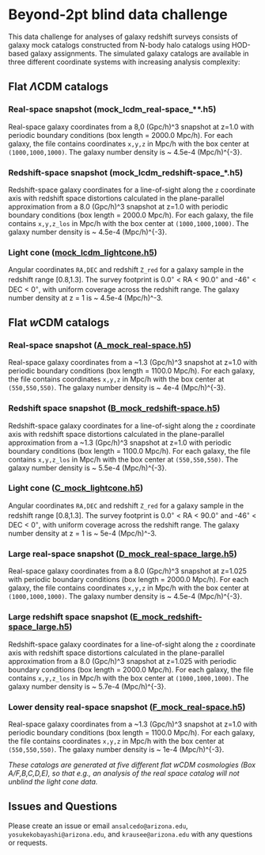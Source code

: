 # Beyond-2pt blind data challenge

This data challenge for analyses of galaxy redshift surveys consists of galaxy mock catalogs constructed from N-body halo catalogs using HOD-based galaxy assignments. The simulated galaxy catalogs are available in three different coordinate systems with increasing analysis complexity:



## Flat $\Lambda$CDM catalogs

### Real-space snapshot (mock_lcdm_real-space_**.h5)

Real-space galaxy coordinates from a 8,0 (Gpc/h)^3 snapshot at z=1.0 with periodic boundary conditions (box length = 2000.0 Mpc/h). For each galaxy, the file contains coordinates ``x,y,z`` in Mpc/h with the box center at ``(1000,1000,1000)``. The galaxy number density is ~ 4.5e-4 (Mpc/h)^{-3}.

### Redshift-space snapshot (mock_lcdm_redshift-space_*.h5)

Redshift-space galaxy coordinates for a line-of-sight along the ``z`` coordinate axis with redshift space distortions calculated in the plane-parallel approximation from a 8.0 (Gpc/h)^3 snapshot at z=1.0 with periodic boundary conditions (box length = 2000.0 Mpc/h). For each galaxy, the file contains ``x,y,z_los`` in Mpc/h with the box center at ``(1000,1000,1000)``. The galaxy number density is ~ 4.5e-4 (Mpc/h)^{-3}.

### Light cone ([mock_lcdm_lightcone.h5](https://github.com/ANSalcedo/Beyond2ptMock/blob/main/mock_lcdm_lightcone.h5))

Angular coordinates ``RA,DEC`` and redshift ``Z_red`` for a galaxy sample in the redshift range [0.8,1.3]. The survey footprint is 0.0<sup>&#9702;</sup> < RA < 90.0<sup>&#9702;</sup> and -46<sup>&#9702;</sup> < DEC < 0<sup>&#9702;</sup>, with uniform coverage across the redshift range. The galaxy number density at z = 1 is ~ 4.5e-4 (Mpc/h)^-3.


## Flat $w$CDM catalogs

### Real-space snapshot ([A_mock_real-space.h5](https://github.com/ANSalcedo/Beyond2ptMock/blob/main/A_mock_real-space.h5))
Real-space galaxy coordinates from a ~1.3 (Gpc/h)^3 snapshot at z=1.0 with periodic boundary conditions (box length = 1100.0 Mpc/h). For each galaxy, the file contains coordinates ``x,y,z`` in Mpc/h with the box center at ``(550,550,550)``. The galaxy number density is ~ 4e-4 (Mpc/h)^{-3}.
### Redshift space snapshot ([B_mock_redshift-space.h5](https://github.com/ANSalcedo/Beyond2ptMock/blob/main/B_mock_redshift-space.h5))
Redshift-space galaxy coordinates for a line-of-sight along the ``z`` coordinate axis with redshift space distortions calculated in the plane-parallel approximation from a ~1.3 (Gpc/h)^3 snapshot at z=1.0 with periodic boundary conditions (box length = 1100.0 Mpc/h). For each galaxy, the file contains ``x,y,z_los`` in Mpc/h with the box center at ``(550,550,550)``. The galaxy number density is ~ 5.5e-4 (Mpc/h)^{-3}.
### Light cone ([C_mock_lightcone.h5](https://github.com/ANSalcedo/Beyond2ptMock/blob/main/C_mock_lightcone.h5))
Angular coordinates ``RA,DEC`` and redshift ``Z_red`` for a galaxy sample in the redshift range [0.8,1.3]. The survey footprint is 0.0<sup>&#9702;</sup> < RA < 90.0<sup>&#9702;</sup> and -46<sup>&#9702;</sup> < DEC < 0<sup>&#9702;</sup>, with uniform coverage across the redshift range. The galaxy number density at z = 1 is ~ 5e-4 (Mpc/h)^-3.
### Large real-space snapshot ([D_mock_real-space_large.h5](https://github.com/ANSalcedo/Beyond2ptMock/blob/main/D_mock_real-space_large.h5))
Real-space galaxy coordinates from a 8.0 (Gpc/h)^3 snapshot at z=1.025 with periodic boundary conditions (box length = 2000.0 Mpc/h). For each galaxy, the file contains coordinates ``x,y,z`` in Mpc/h with the box center at ``(1000,1000,1000)``. The galaxy number density is ~ 4.5e-4 (Mpc/h)^{-3}.
### Large redshift space snapshot ([E_mock_redshift-space_large.h5](https://github.com/ANSalcedo/Beyond2ptMock/blob/main/E_mock_redshift-space_large.h5))
Redshift-space galaxy coordinates for a line-of-sight along the ``z`` coordinate axis with redshift space distortions calculated in the plane-parallel approximation from a 8.0 (Gpc/h)^3 snapshot at z=1.025 with periodic boundary conditions (box length = 2000.0 Mpc/h). For each galaxy, the file contains ``x,y,z_los`` in Mpc/h with the box center at ``(1000,1000,1000)``. The galaxy number density is ~ 5.7e-4 (Mpc/h)^{-3}.
### Lower density real-space snapshot ([F_mock_real-space.h5](https://github.com/ANSalcedo/Beyond2ptMock/blob/main/F_mock_real-space.h5))
Real-space galaxy coordinates from a ~1.3 (Gpc/h)^3 snapshot at z=1.0 with periodic boundary conditions (box length = 1100.0 Mpc/h). For each galaxy, the file contains coordinates ``x,y,z`` in Mpc/h with the box center at ``(550,550,550)``. The galaxy number density is ~ 1e-4 (Mpc/h)^{-3}.

_These catalogs are generated at five different flat wCDM cosmologies (Box A/F,B,C,D,E), so that e.g., an analysis of the real space catalog will not unblind the light cone data._



## Issues and Questions

Please create an issue or email ```ansalcedo@arizona.edu```, ```yosukekobayashi@arizona.edu```, and ```krausee@arizona.edu``` with any questions or requests.
